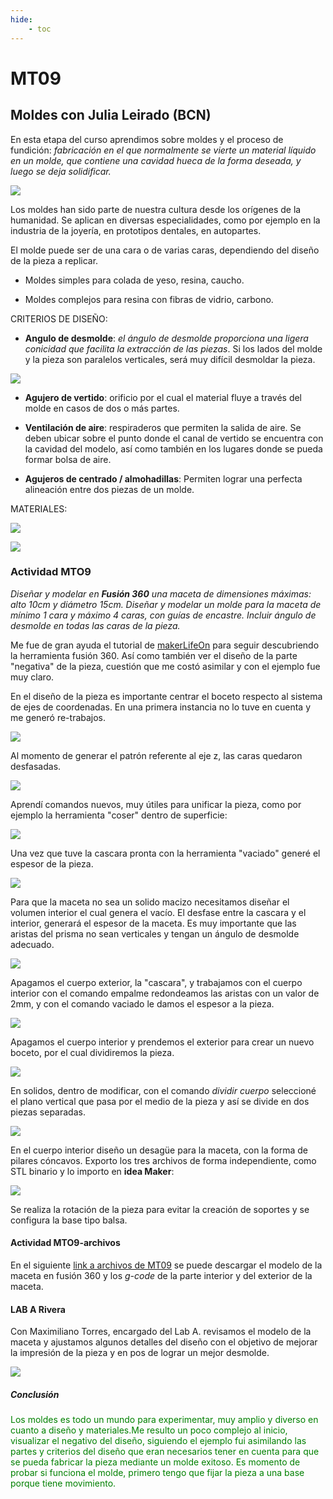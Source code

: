 ```yaml
---
hide:
    - toc
---
```


# MT09
## Moldes con Julia Leirado (BCN)
En esta etapa del curso aprendimos sobre moldes y el proceso de fundición: *fabricación en el que normalmente se vierte un material líquido en un molde, que contiene una cavidad hueca de la forma deseada, y luego se deja solidificar.* 

![](../images/MT09/1.JPG) 

Los moldes han sido parte de nuestra cultura desde los orígenes de la humanidad. Se aplican en diversas especialidades, como por ejemplo en la industria de la joyería, en prototipos dentales, en autopartes.  

El molde puede ser de una cara o de varias caras, dependiendo del diseño de la pieza a replicar.

- Moldes simples para colada de yeso, resina, caucho.

- Moldes complejos para resina con fibras de vidrio, carbono.

CRITERIOS DE DISEÑO:

- **Angulo de desmolde**: *el ángulo de desmolde proporciona una ligera conicidad que facilita la extracción de las piezas*.
Si los lados del molde y la pieza son paralelos verticales, será muy difícil desmoldar la pieza. 

![](../images/MT09/2.JPG) 

- **Agujero de vertido**: orificio por el cual el material fluye a través del molde en casos de dos o más partes. 

- **Ventilación de aire**: respiraderos que permiten la salida de aire.
Se deben ubicar sobre el punto donde el canal de vertido se encuentra con la cavidad del modelo, así como también en los lugares donde se pueda formar bolsa de aire. 

- **Agujeros de centrado / almohadillas**: 
Permiten lograr una perfecta alineación entre dos piezas de un molde. 

MATERIALES: 

 ![](../images/MT09/1m.jpg) 

 ![](../images/MT09/2m.jpg) 

### Actividad MTO9

 *Diseñar y modelar en **Fusión 360** una maceta de dimensiones máximas: alto 10cm y diámetro 15cm.
 Diseñar y modelar un molde para la maceta de mínimo 1 cara y máximo 4 caras, con guías de encastre. 
 Incluir ángulo de desmolde en todas las caras de la pieza.*

Me fue de gran ayuda el tutorial de [makerLifeOn](https://www.youtube.com/watch?v=gVrJOnB1VHU) para seguir descubriendo la herramienta fusión 360. Así como también ver el diseño de la parte "negativa" de la pieza, cuestión que me costó asimilar y con el ejemplo fue muy claro.


En el diseño de la pieza es importante centrar el boceto respecto al sistema de ejes de coordenadas. 
En una primera instancia no lo tuve en cuenta y me generó re-trabajos.

![](../images/MT09/m1.JPG) 

Al momento de generar el patrón referente al eje z, las caras quedaron desfasadas. 

![](../images/MT09/m2.JPG)

Aprendí comandos nuevos, muy útiles para unificar la pieza, como por ejemplo la herramienta "coser" dentro de superficie: 

![](../images/MT09/m3.JPG)

Una vez que tuve la cascara pronta con la herramienta "vaciado" generé el espesor de la pieza.

![](../images/MT09/m4.JPG)

Para que la maceta no sea un solido macizo necesitamos diseñar el volumen interior el cual genera el vacío. El desfase entre la cascara y el interior, generará el espesor de la maceta. 
Es muy importante que las aristas del prisma no sean verticales y tengan un ángulo de desmolde adecuado. 

![](../images/MT09/m5.JPG)

Apagamos el cuerpo exterior, la "cascara", y trabajamos con el cuerpo interior con el comando empalme redondeamos las aristas con un valor de 2mm, y con el comando vaciado le damos el espesor a la pieza.

![](../images/MT09/m6.JPG)

Apagamos el cuerpo interior y prendemos el exterior para crear un nuevo boceto, por el cual dividiremos la pieza. 

![](../images/MT09/m7.JPG)

En solidos, dentro de modificar, con el comando *dividir cuerpo* seleccioné el plano vertical que pasa por el medio de la pieza y así se divide en dos piezas separadas. 

![](../images/MT09/m8.JPG)

En el cuerpo interior diseño un desagüe para la maceta, con la forma de pilares cóncavos.
Exporto los tres archivos de forma independiente, como STL binario y lo importo en **idea Maker**:

![](../images/MT09/m9.JPG)

Se realiza la rotación de la pieza para evitar la creación de soportes y se configura la base tipo balsa. 

#### Actividad MTO9-archivos 

En el siguiente [link a archivos de MT09](https://drive.google.com/drive/u/0/folders/185s9ItCN6rT45JQD6yXyU4WL12Q8dqM2) se puede descargar el modelo de la maceta en fusión 360 y los *g-code* de la parte interior y del exterior de la maceta. 

#### **LAB A Rivera**
Con Maximiliano Torres, encargado del Lab A. revisamos el modelo de la maceta y ajustamos algunos detalles del diseño con el objetivo de mejorar la impresión de la pieza y en pos de lograr un mejor desmolde. 

![](../images/MT09/l2.jpg)

##### Conclusión
 <font color="green"> Los moldes es todo un mundo para experimentar, muy amplio y diverso en cuanto a diseño y materiales.Me resulto un poco complejo al inicio, visualizar el negativo del diseño, siguiendo el ejemplo fui asimilando las partes y criterios del diseño que eran necesarios tener en cuenta para que se pueda fabricar la pieza mediante un molde exitoso. Es momento de probar si funciona el molde, primero tengo que fijar la pieza a una base porque tiene movimiento.</font>